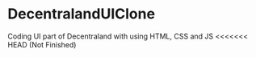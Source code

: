 # DecentralandUIClone
Coding UI part of Decentraland with using HTML, CSS and JS
<<<<<<< HEAD
(Not Finished)
